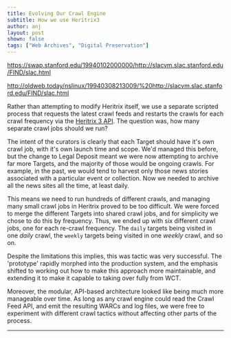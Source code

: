 ```yaml
---
title: Evolving Our Crawl Engine 
subtitle: How we use Heritrix3 
author: anj
layout: post
shown: false
tags: ["Web Archives", "Digital Preservation"]
---
```


https://swap.stanford.edu/19940102000000/http://slacvm.slac.stanford.edu/FIND/slac.html

http://oldweb.today/nslinux/19940308213009/%20http://slacvm.slac.stanford.edu/FIND/slac.html



[](/2017/10/30/driving-crawls-via-annotations)

Rather than attempting to modify Heritrix itself, we use a separate scripted process that requests the latest crawl feeds and restarts the crawls for each crawl frequency via the [Heritrix 3 API](https://webarchive.jira.com/wiki/display/Heritrix/Heritrix+3.x+API+Guide). The question was, how many separate crawl jobs should we run?

The intent of the curators is clearly that each Target should have it's own crawl job, with it's own launch time and scope. We'd managed this before, but the change to Legal Deposit meant we were now attempting to archive far more Targets, and the majority of those would be ongoing crawls. For example, in the past, we would tend to harvest only those news stories associated with a particular event or collection. Now we needed to archive all the news sites all the time, at least daily.

This means we need to run hundreds of different crawls, and managing many small crawl jobs in Heritrix proved to be too difficult. We were forced to merge the different Targets into shared crawl jobs, and for simplicity we chose to do this by frequency. Thus, we ended up with six different crawl jobs, one for each re-crawl frequency. The `daily` targets being visited in one *daily* crawl, the `weekly` targets being visited in one *weekly* crawl, and so on.

Despite the limitations this implies, this was tactic was very successful. The 'prototype' rapidly morphed into the production system, and the emphasis shifted to working out how to make this approach more maintainable, and extending it to make it capable to taking over fully from WCT. 

Moreover, the modular, API-based architecture looked like being much more manageable over time. As long as any crawl engine could read the Crawl Feed API, and emit the resulting WARCs and log files, we were free to experiment with different crawl tactics without affecting other parts of the process.

----

[^1]: 

